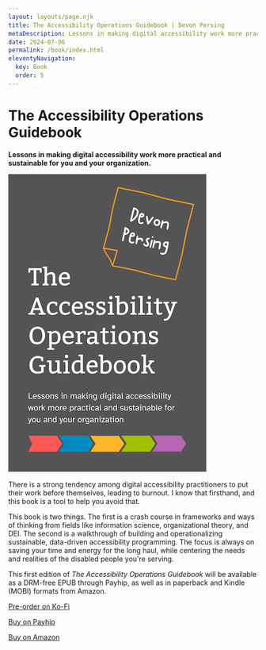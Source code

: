 ```yaml
---
layout: layouts/page.njk
title: The Accessibility Operations Guidebook | Devon Persing
metaDescription: Lessons in making digital accessibility work more practical and sustainable for you and your organization.
date: 2024-07-06
permalink: /book/index.html
eleventyNavigation:
  key: Book
  order: 5
---
```


# The Accessibility Operations Guidebook

**Lessons in making digital accessibility work more practical and sustainable for you and your organization.**

<img class="bookcover" alt="Cover art for the book, showing white text on a gray background. The author's name is applied with a sticky note." src="/static/img/TOAG.png" />

There is a strong tendency among digital accessibility practitioners to put their work before themselves, leading to burnout. I know that firsthand, and this book is a tool to help you avoid that.

This book is two things. The first is a crash course in frameworks and ways of thinking from fields like information science, organizational theory, and DEI. The second is a walkthrough of building and operationalizing sustainable, data-driven accessibility programming. The focus is always on saving your time and energy for the long haul, while centering the needs and realities of the disabled people you're serving.

This first edition of _The Accessibility Operations Guidebook_ will be available as a DRM-free EPUB through Payhip, as well as in paperback and Kindle (MOBI) formats from Amazon.

[Pre-order on Ko-Fi](https://ko-fi.com/a11ydevon)

[Buy on Payhip](http://example.com)

[Buy on Amazon](http://example.com)